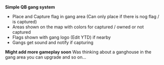 **Simple QB gang system**

- Place and Capture flag in gang area (Can only place if there is nog flag / is captured)
- Areas shown on the map with colors for captured / owned or not captured
- Flags shown with gang logo (Edit YTD) if nearby
- Gangs get sound and notify if capturing

**Might add more gameplay soon**
Was thinking about a ganghouse in the gang area you can upgrade and so on...
